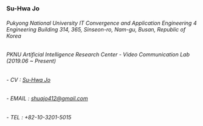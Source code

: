 ### Su-Hwa Jo

###### Pukyong National University IT Convergence and Application Engineering 4 Engineering Building 314, 365, Sinseon-ro, Nam-gu, Busan, Republic of Korea
###### PKNU Artificial Intelligence Research Center - Video Communication Lab  (2019.06 ~ Present)
######    
###### - CV    : [Su-Hwa Jo](https://github.com/suhwajo/suhwajo/blob/main/SuHwa_Jo_CV.pdf)
######     
###### - EMAIL : shuajo412@gmail.com
###### - TEL   : +82-10-3201-5015
<!--
**suhwajo/suhwajo** is a ✨ _special_ ✨ repository because its `README.md` (this file) appears on your GitHub profile.

Here are some ideas to get you started:

- 🔭 I’m currently working on ...
- 🌱 I’m currently learning ...
- 👯 I’m looking to collaborate on ...
- 🤔 I’m looking for help with ...
- 💬 Ask me about ...
- 📫 How to reach me: ...
- 😄 Pronouns: ...
- ⚡ Fun fact: ...
-->
